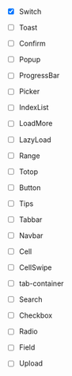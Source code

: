 - [x] Switch  
- [ ] Toast 
- [ ] Confirm 
- [ ] Popup 
- [ ] ProgressBar 
- [ ] Picker 
- [ ] IndexList
- [ ] LoadMore
- [ ] LazyLoad
- [ ] Range
- [ ] Totop
- [ ] Button
- [ ] Tips
- [ ] Tabbar
- [ ] Navbar
- [ ] Cell
- [ ] CellSwipe
- [ ] tab-container
- [ ] Search
- [ ] Checkbox
- [ ] Radio
- [ ] Field
- [ ] Upload


